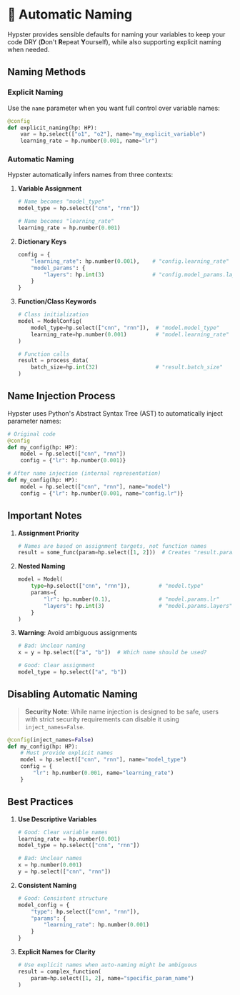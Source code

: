 # 🤖 Automatic Naming

Hypster provides sensible defaults for naming your variables to keep your code DRY (**D**on't **R**epeat **Y**ourself), while also supporting explicit naming when needed.

## Naming Methods

### Explicit Naming

Use the `name` parameter when you want full control over variable names:

```python
@config
def explicit_naming(hp: HP):
    var = hp.select(["o1", "o2"], name="my_explicit_variable")
    learning_rate = hp.number(0.001, name="lr")
```

### Automatic Naming

Hypster automatically infers names from three contexts:

1.  **Variable Assignment**

    ```python
    # Name becomes "model_type"
    model_type = hp.select(["cnn", "rnn"])

    # Name becomes "learning_rate"
    learning_rate = hp.number(0.001)
    ```
2.  **Dictionary Keys**

    ```python
    config = {
        "learning_rate": hp.number(0.001),    # "config.learning_rate"
        "model_params": {
            "layers": hp.int(3)               # "config.model_params.layers"
        }
    }
    ```
3.  **Function/Class Keywords**

    ```python
    # Class initialization
    model = ModelConfig(
        model_type=hp.select(["cnn", "rnn"]),  # "model.model_type"
        learning_rate=hp.number(0.001)         # "model.learning_rate"
    )

    # Function calls
    result = process_data(
        batch_size=hp.int(32)                  # "result.batch_size"
    )
    ```

## Name Injection Process

Hypster uses Python's Abstract Syntax Tree (AST) to automatically inject parameter names:

```python
# Original code
@config
def my_config(hp: HP):
    model = hp.select(["cnn", "rnn"])
    config = {"lr": hp.number(0.001)}

# After name injection (internal representation)
def my_config(hp: HP):
    model = hp.select(["cnn", "rnn"], name="model")
    config = {"lr": hp.number(0.001, name="config.lr")}
```

## Important Notes

1.  **Assignment Priority**

    ```python
    # Names are based on assignment targets, not function names
    result = some_func(param=hp.select([1, 2]))  # Creates "result.param, not some_func.param"
    ```
2.  **Nested Naming**

    ```python
    model = Model(
        type=hp.select(["cnn", "rnn"]),         # "model.type"
        params={
            "lr": hp.number(0.1),               # "model.params.lr"
            "layers": hp.int(3)                 # "model.params.layers"
        }
    )
    ```
3.  **Warning**: Avoid ambiguous assignments

    ```python
    # Bad: Unclear naming
    x = y = hp.select(["a", "b"])  # Which name should be used?

    # Good: Clear assignment
    model_type = hp.select(["a", "b"])
    ```

## Disabling Automatic Naming

> **Security Note**: While name injection is designed to be safe, users with strict security requirements can disable it using `inject_names=False`.

```python
@config(inject_names=False)
def my_config(hp: HP):
    # Must provide explicit names
    model = hp.select(["cnn", "rnn"], name="model_type")
    config = {
        "lr": hp.number(0.001, name="learning_rate")
    }
```

## Best Practices

1.  **Use Descriptive Variables**

    ```python
    # Good: Clear variable names
    learning_rate = hp.number(0.001)
    model_type = hp.select(["cnn", "rnn"])

    # Bad: Unclear names
    x = hp.number(0.001)
    y = hp.select(["cnn", "rnn"])
    ```
2.  **Consistent Naming**

    ```python
    # Good: Consistent structure
    model_config = {
        "type": hp.select(["cnn", "rnn"]),
        "params": {
            "learning_rate": hp.number(0.001)
        }
    }
    ```
3.  **Explicit Names for Clarity**

    ```python
    # Use explicit names when auto-naming might be ambiguous
    result = complex_function(
        param=hp.select([1, 2], name="specific_param_name")
    )
    ```
